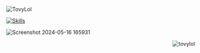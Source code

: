 <p> <img src="https://komarev.com/ghpvc/?username=TovyLol" alt="TovyLol" /> </p>

[![Skills](https://skillicons.dev/icons?i=java,python,html,css,php,js&flutter&perline=3)](https://skillicons.dev)



![Screenshot 2024-05-16 165931](https://github.com/TovyLol/TovyLol/assets/146333345/1b397fb3-fae2-4383-b45c-ae7306570134)<p><img align="right" src="https://github-readme-stats.vercel.app/api/top-langs?username=tovylol&show_icons=true&theme=dark&locale=en&layout=compact" alt="tovylol" /></p>




